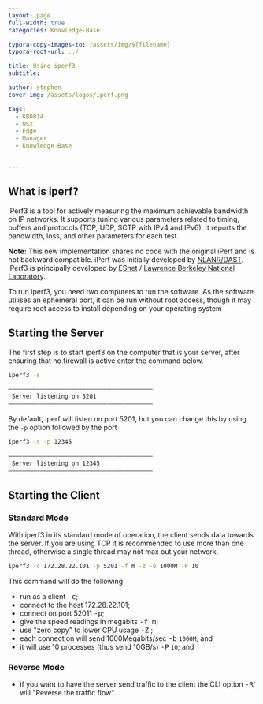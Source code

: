 ```yaml
---
layout: page
full-width: true
categories: Knowledge-Base

typora-copy-images-to: /assets/img/${filename}
typora-root-url: ../

title: Using iperf3
subtitle:

author: stephen
cover-img: /assets/logos/iperf.png

tags: 
  - KB0014
  - NSX
  - Edge
  - Manager
  - Knowledge Base


---
```


## What is iperf?

iPerf3 is a tool for actively measuring the maximum achievable bandwidth on IP networks. It supports tuning various parameters related to timing, buffers and protocols (TCP, UDP, SCTP with IPv4 and IPv6). It reports the bandwidth, loss, and other parameters for each test. 

**Note:** This new implementation shares no code with the original iPerf and is not backward compatible. iPerf was initially developed by [NLANR/DAST](https://iperf.fr/contact.php#authors). iPerf3 is principally developed by [ESnet](https://www.es.net/) / [Lawrence Berkeley National Laboratory](https://www.lbl.gov/).

To run iperf3, you need two computers to run the software. As the software utilises an ephemeral port, it can be run without root access, though it may require root access to install depending on your operating system

## Starting the Server

The first step is to start iperf3 on the computer that is your server, after ensuring that no firewall is active enter the command below.

```bash
iperf3 -s

—————————————————————————————————————————
 Server listening on 5201
—————————————————————————————————————————
```

By default, iperf will listen on port 5201, but you can change this by using the `-p` option followed by the port

```bash
iperf3 -s -p 12345

—————————————————————————————————————————
 Server listening on 12345
—————————————————————————————————————————
```

## Starting the Client

### Standard Mode

With iperf3 in its standard mode of operation, the client sends data towards the server. If you are using TCP it is recommended to use more than one thread, otherwise a single thread may not max out your network.

````bash
iperf3 -с 172.28.22.101 -p 5201 -f m -z -b 1000M -P 10
````

This command will do the following

* run as a client <kbd>-c</kbd>;
* connect to the host 172.28.22.101;
* connect on port 52011 <kbd>-p</kbd>;
* give the speed readings in megabits <kbd>-f m</kbd>;
* use "zero copy" to lower CPU usage <kbd>-Z</kbd> ;
* each connection will send 1000Megabits/sec <kbd>-b</kbd>  `1000M`; and
* it will use 10 processes (thus send 10GB/s) <kbd>-P</kbd> `10`; and

### Reverse Mode

* if you want to have the server send traffic to the client the CLI option <kbd>-R</kbd>` will "Reverse the traffic flow".